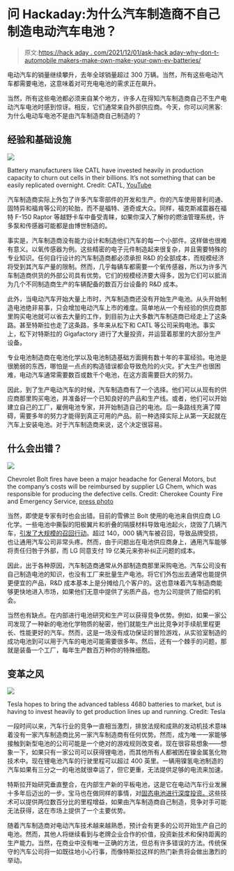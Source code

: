 # 问 Hackaday:为什么汽车制造商不自己制造电动汽车电池？

> 原文:[https://hack aday . com/2021/12/01/ask-hack aday-why-don-t-automobile makers-make-own-make-your-own-ev-batteries/](https://hackaday.com/2021/12/01/ask-hackaday-why-dont-automakers-make-their-own-ev-batteries/)

电动汽车的销量继续攀升，去年全球销量超过 300 万辆。当然，所有这些电动汽车都需要电池，这意味着对可充电电池的需求正在飙升。

当然，所有这些电池都必须来自某个地方，许多人在得知汽车制造商自己不生产电动汽车电池时感到惊讶。相反，它们通常来自外部供应商。今天，你可以问黑客:为什么电动车电池不是由汽车制造商自己制造的？

## 经验和基础设施

![](../Images/8e0430823eb4ee94b8c53b02b8048e07.png)

Battery manufacturers like CATL have invested heavily in production capacity to churn out cells in their billions. It’s not something that can be easily replicated overnight. Credit: CATL, [YouTube](https://www.youtube.com/watch?v=-DReeqKQSJ4)

汽车制造商实际上外包了许多汽车零部件的开发和生产。你的汽车使用普利司通、固特异和福肯等公司的轮胎，而不是福特、道奇或大众。同样，福克斯减震器在福特 F-150 Raptor 等越野卡车中备受青睐，如果你深入了解你的燃油管理系统，许多泵和传感器可能都是由博世制造的。

事实是，汽车制造商没有能力设计和制造他们汽车的每一个小部件。这样做也很难有意义。以氧传感器为例。这些精密的电子元件制造起来很复杂，并且需要特殊的专业知识。任何自行设计的汽车制造商都必须承担 R&D 的全部成本，而规模经济将受到其汽车产量的限制。然而，几乎每辆车都需要一个氧传感器，所以为许多汽车制造商供货的外部公司具有优势。它们的规模经济要大得多，因为它们可以抵消为几个不同制造商生产的车辆配备的数百万台设备的 R&D 成本。

此外，当电动汽车开始大量上市时，汽车制造商还没有开始生产电池。从头开始制造电池绝非易事，只会增加电动汽车上市的难度。简单地从一个有经验的供应商那里购买电池就可以省去大量的工作，到目前为止大多数汽车制造商已经走上了这条路。甚至特斯拉也走了这条路，多年来从松下和 CATL 等公司采购电池。事实上，松下对特斯拉的 Gigafactory 进行了大量投资，并运营着那里的大部分生产设备。

专业电池制造商在电池化学以及电池制造基础方面拥有数十年的丰富经验。电池是很脆弱的东西，哪怕是一点点的构造错误都会导致危险的火灾。扩大生产也很困难，电动汽车通常需要数百或数千个电池，在这方面需要巨大的努力。

因此，到了生产电动汽车的时候，汽车制造商有了一个选择。他们可以从现有的供应商那里购买电池，并准备好一个已知良好的产品和生产线。或者，他们可以开始建立自己的工厂，雇佣电池专家，并开始制造自己的电池。后一条路线充满了障碍，需要多年的努力才能得到真正可用的产品。前一种选择实际上从第一天起就在汽车上安装电池。对于汽车制造商来说，这个决定很容易。

## 什么会出错？

![](../Images/e9f71ceeb9788b0a18949afa8635d6ad.png)

Chevrolet Bolt fires have been a major headache for General Motors, but the company’s costs will be reimbursed by supplier LG Chem, which was responsible for producing the defective cells. Credit: Cherokee County Fire and Emergency Service, [press photo](https://www.facebook.com/permalink.php?story_fbid=4715616741790541&id=223701364315457)

当然，即使是专家有时也会出错。目前的雪佛兰 Bolt 使用的电池来自供应商 LG 化学。一些电池中撕裂的阳极翼片和折叠的隔膜材料导致电池起火，烧毁了几辆汽车，[引发了大规模的召回行动](https://www.cnbc.com/2021/10/12/lg-chem-to-pay-up-to-1point9-billion-to-gm-over-bolt-ev-battery-fires.html)。超过 140，000 辆汽车被召回，导致品牌受损，也让通用汽车公司非常头疼。然而，由于问题出在电池供应商身上，通用汽车能够将责任归咎于外部，而 LG 同意支付 19 亿美元来弥补纠正问题的成本。

因此，出于各种原因，汽车制造商通常从外部制造商那里采购电池。汽车公司没有自己制造电池的知识，也没有工厂来批量生产电池。将它们外包出去通常也能提供更便宜的产品，R&D 成本基本上是分摊给几个客户的。这也意味着汽车制造商能够更快地进入市场，如果他们无意中提供了劣质产品，也为公司提供了赔偿的机会。

当然也有缺点。在内部进行电池研究和生产可以获得竞争优势。例如，如果一家公司发现了一种新的电池化学物质的秘密，他们就能生产出比竞争对手续航里程更长、性能更好的汽车。然而，这是一场没有成功保证的冒险游戏，从实验室制造的成功电池到可以用于汽车的电池可能需要很多年。然后，还有一个棘手的问题，那就是装备一个工厂，每年生产数百万种你的特殊细胞。

## 变革之风

![](../Images/f2596fe1be74b717dc21f47dda3548f2.png)

Tesla hopes to bring the advanced tabless 4680 batteries to market, but is having to invest heavily to get production lines up and running. Credit: Tesla

一段时间以来，汽车行业的竞争一直相当激烈，排放法规和成熟的发动机技术意味着没有一家汽车制造商比另一家汽车制造商有任何优势。然而，成为唯一一家能够接触到新型电池的公司可能是一个绝对的游戏规则改变者。现在很容易想象——想象一下，如果只有一家公司可以获得锂电池，而其他所有人都被困在镍金属氢化物技术中。现在锂电池汽车的行驶里程可以超过 400 英里。一辆用镍氢电池制造的汽车如果有三分之一的电池就很幸运了，但它更重，无法提供足够的电流来加速。

特斯拉开始研究垂直整合，在内部生产新的平板电池，这是它在电动汽车行业发展十多年后迈出的一步。宝马也在做同样的事情，对[固态电池进行深度投资。](https://hackaday.com/2021/04/21/bmw-pushing-hard-for-solid-state-battery-tech-plans-demo-by-2025/)这些技术可以提供两位数百分比的里程增益，如果由汽车制造商自己制造，竞争对手可能无法获得，这在市场上提供了一个主要优势。

随着汽车制造商对电动汽车技术越来越熟悉，预计会有更多的公司开始生产自己的电池。然而，其他人将继续看到与老牌企业合作的价值，投资新技术和保持距离的生产能力。当然，在商业中没有唯一正确的方法，但总有许多错误的方法。传统保守的汽车公司将一如既往地小心行事，而像特斯拉这样的热门新贵将会做出激烈的举动。